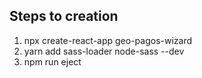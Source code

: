 ## Steps to creation
1. npx create-react-app geo-pagos-wizard
2. yarn add sass-loader node-sass --dev
3. npm run eject